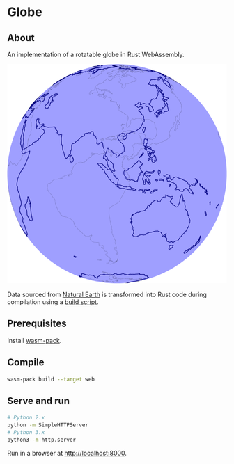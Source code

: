 # Globe

## About

An implementation of a rotatable globe in Rust WebAssembly.

![Image of globe](./images/output.png)

Data sourced from [Natural Earth](https://www.naturalearthdata.com/) is transformed into Rust code during compilation using a [build script](./build.rs).

## Prerequisites

Install [wasm-pack](https://github.com/rustwasm/wasm-pack).

## Compile

```bash
wasm-pack build --target web
```

## Serve and run

```bash
# Python 2.x
python -m SimpleHTTPServer
# Python 3.x
python3 -m http.server
```

Run in a browser at [http://localhost:8000](http://localhost:8000).
